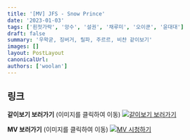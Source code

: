 ```yaml
---
title: '[MV] JFS - Snow Prince'
date: '2023-01-03'
tags: ['흰젓가락', '앙수', '설권', '채루미', '오이쿤', '윤대대']
draft: false
summary: '우왁굳, 징버거, 릴파, 주르르, 비챤 같이보기'
images: []
layout: PostLayout
canonicalUrl:
authors: ['woolan']
---
```


## 링크

**같이보기 보러가기** (이미지를 클릭하여 이동)
[![같이보기 보러가기](../static/images/logo.png)](https://cafe.naver.com/steamindiegame/9204824)

**MV 보러가기** (이미지를 클릭하여 이동)
[![MV 시청하기](https://i.ytimg.com/vi/duzvVXmLp5A/maxresdefault.jpg)](https://youtu.be/duzvVXmLp5A)
